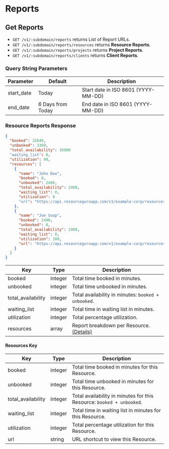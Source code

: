 # Reports

## Get Reports

* `GET /v1/:subdomain/reports` returns List of Report URLs.
* `GET /v1/:subdomain/reports/resources` returns **Resource Reports**.
* `GET /v1/:subdomain/reports/projects` returns **Project Reports**.
* `GET /v1/:subdomain/reports/clients` returns **Client Reports**.

### Query String Parameters

Parameter | Default | Description
--- | --- | ---
start_date | Today | Start date in ISO 8601 (YYYY-MM-DD)
end_date | 6 Days from Today | End date in ISO 8601 (YYYY-MM-DD)

### Resource Reports Response

```json
{
  "booked": 32640,
  "unbooked": 3360,
  "total_availability": 36000
  "waiting_list": 0,
  "utilization": 90,
  "resources": [
    {
      "name": "John Doe",
      "booked": 0,
      "unbooked": 2400,
      "total_availability": 2400,
      "waiting_list": 0,
      "utilization": 0
      "url": "https://api.resourceguruapp.com/v1/example-corp/resources/1"
    },
    {
      "name": "Joe Soap",
      "booked": 2400,
      "unbooked": 0,
      "total_availability": 2400,
      "waiting_list": 0,
      "utilization": 100,
      "url": "https://api.resourceguruapp.com/v1/example-corp/resources/2"
    }
  ]
}
```

Key | Type | Description
--- | --- | ---
booked | integer | Total time booked in minutes.
unbooked | integer | Total time unbooked in minutes.
total_availability | integer | Total availability in minutes: `booked + unbooked`.
waiting_list | integer | Total time in waiting list in minutes.
utilization | integer | Total percentage utilization.
resources | array | Report breakdown per Resource. [(Details)](#resource-key)

#### Resources Key

Key | Type | Description
--- | --- | ---
booked | integer | Total time booked in minutes for this Resource.
unbooked | integer | Total time unbooked in minutes for this Resource.
total_availability | integer | Total availability in minutes for this Resource: `booked + unbooked`.
waiting_list | integer | Total time in waiting list in minutes for this Resource.
utilization | integer | Total percentage utilization for this Resource.
url | string | URL shortcut to view this Resource.
